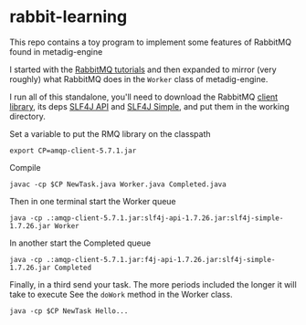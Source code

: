 # rabbit-learning

This repo contains a toy program to implement some features of RabbitMQ found in metadig-engine

I started with the [RabbitMQ tutorials](https://www.rabbitmq.com/tutorials/tutorial-one-java.html) and
then expanded to mirror (very roughly) what RabbitMQ does in the `Worker` class of metadig-engine.

I run all of this standalone, you'll need to download the RabbitMQ [client library](https://repo1.maven.org/maven2/com/rabbitmq/amqp-client/5.7.1/amqp-client-5.7.1.jar), its deps [SLF4J API](https://repo1.maven.org/maven2/org/slf4j/slf4j-api/1.7.26/slf4j-api-1.7.26.jar) and [SLF4J Simple](https://repo1.maven.org/maven2/org/slf4j/slf4j-simple/1.7.26/slf4j-simple-1.7.26.jar), and put them in the working directory.

Set a variable to put the RMQ library on the classpath

```
export CP=amqp-client-5.7.1.jar
```

Compile

```
javac -cp $CP NewTask.java Worker.java Completed.java
```

Then in one terminal start the Worker queue

```
java -cp .:amqp-client-5.7.1.jar:slf4j-api-1.7.26.jar:slf4j-simple-1.7.26.jar Worker
```

In another start the Completed queue

```
java -cp .:amqp-client-5.7.1.jar:f4j-api-1.7.26.jar:slf4j-simple-1.7.26.jar Completed
```

Finally, in a third send your task. The more periods included the longer it will take to execute
See the `doWork` method in the Worker class.

```
java -cp $CP NewTask Hello...
```

